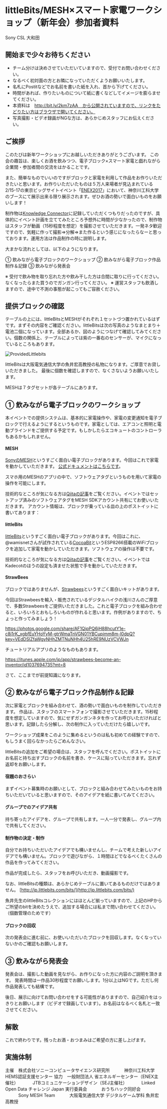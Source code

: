 # littleBits/MESH×スマート家電ワークショップ（新年会）参加者資料

Sony CSL 大和田

## 開始まで少々お待ちください

+ チーム分けは決めさせていただいていますので、受付でお問い合わせください。
+ なるべく初対面の方とお隣になっていただくようお願いいたします。
+ 名札にPostitなどでお名前を書いた紙を入れ、首から下げてください。
+ 時間があれば、作りたいものについて紙に書くなどしてイメージを膨らませてください。
+ 本資料は　http://bit.ly/2km7zAA　から公開されていますので、リンクをたどりたい方はブラウザで開いてください。
+ 写真撮影・ビデオ録画がNGな方は、あらかじめスタッフにお伝えください。


## ご挨拶

このたびは新年ワークショップにお越しいただきありがとうございます。
この会の趣旨は、楽しくお酒を飲みつつ、電子ブロック×スマート家電と戯れながら企業間・参加者間の交流をはかることです。

また、簡単なものでいいのですがブロックと家電を利用して作品をお作りいただきたいと思います。お作りいただいたものは５万人来場者が見込まれている2/15-17の東京ビッグサイトイベント「[ENEX2017](http://www.low-cf.jp/)」において、神奈川工科大学のブースにて展示出来る限り展示されます。ぜひお酒の勢いで面白いものをお願いします！

制作物は[Knowledge Connector](http://idea.linkdata.org/all)に記録していただくつもりだったのですが、具体的にイベント計画を立ててみたところ予想外に時間が少なかったので、制作物はスタッフが動画（15秒程度を想定）を撮影させていただきます。一発ネタ歓迎ですので、気軽に作って撮影⇒分解⇒また作るという感じになったらなーと思っております。運用方法は作品制作の時に説明します。

大まかな流れとしては、以下のようになります。

① 飲みながら電子ブロックのワークショップ
② 飲みながら電子ブロック作品制作＆記録
③ 飲みながら発表会

※ 受付で飲み物を取り忘れた方や飲み干した方は合間に取りに行ってください。なくなったらまた買うのでガンガン行ってください。
※ 運営スタッフも飲酒しますので、途中で不測の事態が起こってもご容赦ください。  

## 提供ブロックの確認

テーブルの上には、littleBitsとMESHがそれぞれ１セットづつ置かれているはずです。まずその内容をご確認ください。littleBitsは次の写真のようなまとまり＋電池二個になっています。全部あるか、図のようにつなげて確認してみてください。個数の関係上、テーブルによっては紫の一番右のセンサーが、マイクになっているところもあります。

![ProvidedLittlebits](ProvidedLittlebits.png)

littleBitsは大阪電気通信大学の魚井宏高教授の私物になります。ご厚意でお貸しいただきました。
最後に個数を確認しますので、なくさないようお願いいたします。

MESHは７タグセットが各テーブルにあります。

## ① 飲みながら電子ブロックのワークショップ

本イベントでの提供システムは、基本的に家電操作や、家電の変更通知を電子ブロックで行えるようにするというものです。家電としては、エアコンと照明と電動ブラインドをご提供する予定です。もしかしたらエコキュートのコントローラもあるかもしれません。

#### MESH
[SonyのMESH](http://meshprj.com/jp/)というすごく面白い電子ブロックがあります。今回はこれで家電を動かしていただきます。
[公式ドキュメントはこちらです](http://support.meshprj.com/hc/ja/articles/211940358-MESH%E3%81%AE%E5%88%9D%E6%9C%9F%E8%A8%AD%E5%AE%9A%E3%82%84%E4%BD%BF%E3%81%84%E6%96%B9%E3%81%8C%E3%82%8F%E3%81%8B%E3%82%8A%E3%81%BE%E3%81%9B%E3%82%93-%E8%AA%AC%E6%98%8E%E6%9B%B8%E3%81%AF%E3%81%82%E3%82%8A%E3%81%BE%E3%81%99%E3%81%8B-)。

スマホ用のMESHのアプリの中で、ソフトウェアタグというものを用いて家電の操作を可能にします。

技術的なところが気になる方は[Qiitaの記事](http://qiita.com/sgrowd/items/6a3e8576be49760db5eb)をご覧ください。イベントではセットアップ済みのソフトウェアタグをMESH SDKアカウント共有にてお使いいただきます。
アカウント情報は、ブロックが乗っている皿の上のポストイットに書いてあります：

#### littleBits
[littleBits](http://jp.littlebits.com/)というすごく面白い電子ブロックがあります。今回はこれに、@wamisnetさんが試作されている[CocoaBit](http://qiita.com/wamisnet/items/9bff0d8c4542d905e325)というESP8266搭載のWiFiブロックを追加して家電を動かしていただきます。ソフトウェアの操作は不要です。

技術的なところが気になる方は[Qiitaの記事](http://qiita.com/sgrowd/items/9ef56370a49f4f10c96c)をご覧ください。イベントではKadecotのほうの設定も済ませた状態で手を動かしていただきます。

#### StrawBees

ブロックではありませんが、[Strawbees](https://strawbees.com/)というすごく面白いキットがあります。

今回はStrawbeesを輸入・販売されているデジタルハイクの浅川さんのご厚意で、多数Strawbeesをご提供いただきました。これと電子ブロックを組み合わせると、いろいろとおもしろいものが作れると思います。作例がありますので、ちょっと作ってみましょう！

https://photos.google.com/share/AF1QipPQ6jH88hcutY1e-c8j1rK_xgbfEuYHoYyM-gtrWmaTnVGN01YBCupimm8m-l0dpQ?key=VEdDSlZfaWgyNHhZMTNuNHh4U25hRE9NUzVCVWJn

チュートリアルアプリのようなものもあります。

https://itunes.apple.com/jp/app/strawbees-become-an-inventor/id1037694735?mt=8

さて、ここまでが前提知識になります。

## ② 飲みながら電子ブロック作品制作＆記録

次に家電とブロックを組み合わせて、酒の勢いで面白いものを制作していただきます。
作品は、スタッフのスマートフォンで撮影させていただきます。15秒程度を想定していますので、気にせずガンガンネタを作ってお呼びいただければと思います。記録したら分解し、次の制作に入っていただけたら嬉しいです。

ワークショップ成果をこのように集めるというのは私も初めての経験ですので、もしうまく回らなかったらごめんなさい。

littleBitsの追加をご希望の場合は、スタッフを呼んでください。ポストイットにお名前と持ち出すブロックの名前を書き、ケースに貼っていただきます。忘れず返却をお願いします。

#### 宿題のおさらい
まずイベント募集時のお願いとして、ブロックと組み合わせてみたいものをお持ちいただいていると思いますので、そのアイデアを紙に書いてみてください。

#### グループでのアイデア共有
持ち寄ったアイデアを、グループで共有します。一人一分で発表し、グループ内で共有してください。

#### 制作物の決定・制作
自分でお持ちいただいたアイデアでも構いませんし、チームで考えた新しいアイデアでも構いません。ブロックで遊びながら、１時間ほどでなるべくたくさんの作品を作ってみてください。

作品が完成したら、スタッフをお呼びいただき、動画撮影です。

なお、littleBitsの種類は、あらかじめテーブルに置いてあるものだけではありません。
[http://jp.littlebits.com/bits/](http://jp.littlebits.com/bits/)

魚井先生のlittleBitsコレクションにはほとんど揃っていますので、上記のHPからご所望のbitを決めたうえで、追加する場合には私まで問い合わせてください。（個数管理のためです）

#### ブロックの回収

次の発表会に進む前に、お使いいただいたブロックを回収します。なくなっていないかのご確認もお願いします。

## ③ 飲みながら発表会

発表会は、撮影した動画を見ながら、お作りになった方に内容のご説明を頂きます。
発表時間は一作品30秒程度でお願いします。1分以上はNGです。ただし何作品発表しても結構です。

後日、展示に向けてお問い合わせをする可能性がありますので、自己紹介をはっきりとお願いします（ビデオで録画しています）。お名前はなるべく名札と一致させてください。

## 解散

これで終わりです。残ったお酒・おつまみはご希望の方に差し上げます。

## 実施体制

主催　株式会社ソニーコンピュータサイエンス研究所
　　　神奈川工科大学 HEMS認証支援センター
協力　一般財団法人 省エネルギーセンター（ENEX主催社）
　　　JTBコミュニケーションデザイン（SEJ主催社）
　　　Linked Open Data チャレンジ Japan 実行委員会
　　　おうちハック同好会
　　　Sony MESH Team
　　　大阪電気通信大学 デジタルゲーム学科 魚井宏高教授


